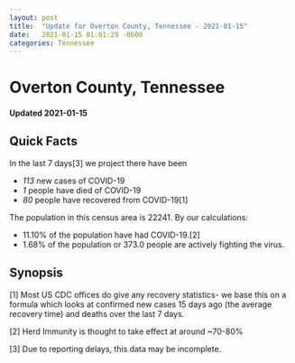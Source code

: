 ```yaml
---
layout: post
title:  "Update for Overton County, Tennessee - 2021-01-15"
date:   2021-01-15 01:01:29 -0600
categories: Tennessee
---
```


# Overton County, Tennessee
#### Updated 2021-01-15

## Quick Facts

In the last 7 days[3] we project there have been
- *113* new cases of COVID-19
- *1* people have died of COVID-19
- *80* people have recovered from COVID-19[1]

The population in this census area is 22241. By our calculations:
- 11.10% of the population have had COVID-19.[2]
- 1.68% of the population or 373.0 people are actively fighting the virus.

## Synopsis




[1] Most US CDC offices do give any recovery statistics- we base this on a formula which looks at confirmed new cases
15 days ago (the average recovery time) and deaths over the last 7 days.

[2] Herd Immunity is thought to take effect at around ~70-80%

[3] Due to reporting delays, this data may be incomplete.
 
    